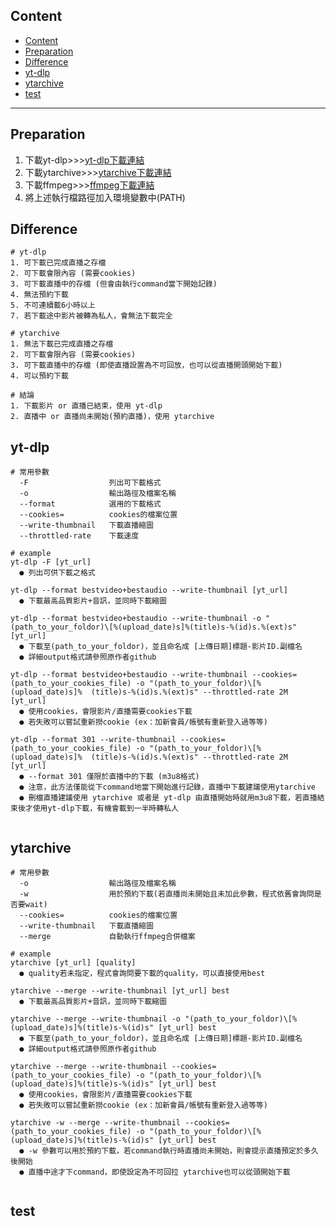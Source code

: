## Content
* [Content](#Content)
* [Preparation](#Preparation)
* [Difference](#Difference)
* [yt-dlp](#yt-dlp)
* [ytarchive](#ytarchive)
* [test](#test)
---

## Preparation

1. 下載yt-dlp>>>[yt-dlp下載連結](https://github.com/yt-dlp/yt-dlp) 
2. 下載ytarchive>>>[ytarchive下載連結](https://github.com/Kethsar/ytarchive) 
3. 下載ffmpeg>>>[ffmpeg下載連結](https://ffmpeg.org/download.html)
4. 將上述執行檔路徑加入環境變數中(PATH)

## Difference
```
# yt-dlp
1. 可下載已完成直播之存檔
2. 可下載會限內容 (需要cookies)
3. 可下載直播中的存檔 (但會由執行command當下開始記錄)
4. 無法預約下載
5. 不可連續載6小時以上
7. 若下載途中影片被轉為私人，會無法下載完全
```
```
# ytarchive
1. 無法下載已完成直播之存檔
2. 可下載會限內容 (需要cookies)
3. 可下載直播中的存檔 (即使直播設置為不可回放，也可以從直播開頭開始下載)
4. 可以預約下載
```
```
# 結論
1. 下載影片 or 直播已結束，使用 yt-dlp
2. 直播中 or 直播尚未開始(預約直播)，使用 ytarchive
```

## yt-dlp
```
# 常用參數
  -F                  列出可下載格式
  -o                  輸出路徑及檔案名稱
  --format            選用的下載格式
  --cookies=          cookies的檔案位置
  --write-thumbnail   下載直播縮圖
  --throttled-rate    下載速度
```
```
# example
yt-dlp -F [yt_url]
  ● 列出可供下載之格式
  
yt-dlp --format bestvideo+bestaudio --write-thumbnail [yt_url]
  ● 下載最高品質影片+音訊，並同時下載縮圖
  
yt-dlp --format bestvideo+bestaudio --write-thumbnail -o "(path_to_your_foldor)\[%(upload_date)s]%(title)s-%(id)s.%(ext)s" [yt_url]
  ● 下載至(path_to_your_foldor)，並且命名成 [上傳日期]標題-影片ID.副檔名
  ● 詳細output格式請參照原作者github
  
yt-dlp --format bestvideo+bestaudio --write-thumbnail --cookies=(path_to_your_cookies_file) -o "(path_to_your_foldor)\[%(upload_date)s]%  (title)s-%(id)s.%(ext)s" --throttled-rate 2M [yt_url]
  ● 使用cookies，會限影片/直播需要cookies下載
  ● 若失敗可以嘗試重新撈cookie (ex：加新會員/帳號有重新登入過等等)
  
yt-dlp --format 301 --write-thumbnail --cookies=(path_to_your_cookies_file) -o "(path_to_your_foldor)\[%(upload_date)s]%  (title)s-%(id)s.%(ext)s" --throttled-rate 2M [yt_url]
  ● --format 301 僅限於直播中的下載 (m3u8格式)
  ● 注意，此方法僅能從下command地當下開始進行記錄，直播中下載建議使用ytarchive
  ● 刪檔直播建議使用 ytarchive 或者是 yt-dlp 由直播開始時就用m3u8下載，若直播結束後才使用yt-dlp下載，有機會載到一半時轉私人
  
```
## ytarchive
```
# 常用參數
  -o                  輸出路徑及檔案名稱
  -w                  用於預約下載(若直播尚未開始且未加此參數，程式依舊會詢問是否要wait)  
  --cookies=          cookies的檔案位置
  --write-thumbnail   下載直播縮圖
  --merge             自動執行ffmpeg合併檔案
```
```
# example
ytarchive [yt_url] [quality]
  ● quality若未指定，程式會詢問要下載的quality，可以直接使用best
  
ytarchive --merge --write-thumbnail [yt_url] best
  ● 下載最高品質影片+音訊，並同時下載縮圖
  
ytarchive --merge --write-thumbnail -o "(path_to_your_foldor)\[%(upload_date)s]%(title)s-%(id)s" [yt_url] best
  ● 下載至(path_to_your_foldor)，並且命名成 [上傳日期]標題-影片ID.副檔名
  ● 詳細output格式請參照原作者github
  
ytarchive --merge --write-thumbnail --cookies=(path_to_your_cookies_file) -o "(path_to_your_foldor)\[%(upload_date)s]%(title)s-%(id)s" [yt_url] best
  ● 使用cookies，會限影片/直播需要cookies下載
  ● 若失敗可以嘗試重新撈cookie (ex：加新會員/帳號有重新登入過等等)
  
ytarchive -w --merge --write-thumbnail --cookies=(path_to_your_cookies_file) -o "(path_to_your_foldor)\[%(upload_date)s]%(title)s-%(id)s" [yt_url] best
  ● -w 參數可以用於預約下載，若command執行時直播尚未開始，則會提示直播預定於多久後開始
  ● 直播中途才下command，即使設定為不可回拉 ytarchive也可以從頭開始下載
  
```


## test
